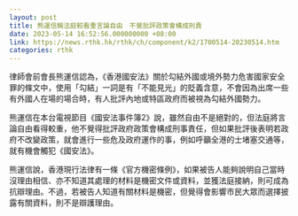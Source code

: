 ```yaml
---
layout: post
title: 熊運信稱法庭較看重言論自由　不覺批評政策會構成刑責
date: 2023-05-14 16:52:56.000000000 +08:00
link: https://news.rthk.hk/rthk/ch/component/k2/1700514-20230514.htm
categories: rthk
---
```


律師會前會長熊運信認為，《香港國安法》關於勾結外國或境外勢力危害國家安全罪的條文中，使用「勾結」一詞是有「不能見光」的貶義含意，不會因為出席一些有外國人在場的場合時，有人批評內地或特區政府而被視為勾結外國勢力。

熊運信在本台電視節目《國安法事件簿2》說，雖然自由不是絕對的，但法庭將言論自由看得較重，他不覺得批評政府政策會構成刑事責任，但如果批評後表明若政府不改變政策，就會進行一些危及政府運作的事，例如呼籲全港的士堵塞交通等，就有機會觸犯《國安法》。

熊運信說，香港現行法律有一條《官方機密條例》，如果被告人能夠說明自己當時沒理由相信、亦不知道其處理的材料是機密文件或資料，並獲法庭接納，則可成為抗辯理由。不過，若被告人知道有關材料是機密，但覺得會影響市民大眾而選擇披露有關資料，則不是辯護理由。
